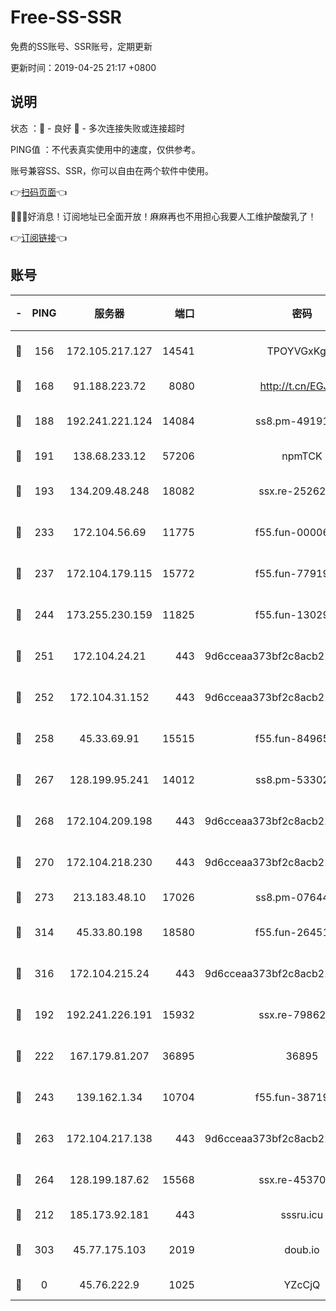 # Free-SS-SSR

免费的SS账号、SSR账号，定期更新

更新时间：2019-04-25 21:17 +0800

## 说明

状态     ：🙂 - 良好 🙁 - 多次连接失败或连接超时

PING值   ：不代表真实使用中的速度，仅供参考。

账号兼容SS、SSR，你可以自由在两个软件中使用。

👉[扫码页面](https://liesauer.github.io/Free-SS-SSR/)👈

🎉🎉🎉好消息！订阅地址已全面开放！麻麻再也不用担心我要人工维护酸酸乳了！

👉[订阅链接](https://www.liesauer.net/yogurt/subscribe?ACCESS_TOKEN=DAYxR3mMaZAsaqUb)👈

## 账号

|-|PING|服务器|端口|密码|加密方式|区域|
|:----:|:----:|:-----:|-----:|:----:|:----:|:----:|
|🙂|156|172.105.217.127|14541|TPOYVGxKglpi|aes-256-cfb|JP|
|🙂|168|91.188.223.72|8080|http://t.cn/EGJIyrl|rc4-md5|RU|
|🙂|188|192.241.221.124|14084|ss8.pm-49191647|aes-256-cfb|US|
|🙂|191|138.68.233.12|57206|npmTCK|rc4-md5|US|
|🙂|193|134.209.48.248|18082|ssx.re-25262818|aes-256-cfb|US|
|🙂|233|172.104.56.69|11775|f55.fun-00006496|aes-256-cfb|SG|
|🙂|237|172.104.179.115|15772|f55.fun-77919425|aes-256-cfb|SG|
|🙂|244|173.255.230.159|11825|f55.fun-13029345|aes-256-cfb|US|
|🙂|251|172.104.24.21|443|9d6cceaa373bf2c8acb22e60b6a58be6|aes-256-cfb|US|
|🙂|252|172.104.31.152|443|9d6cceaa373bf2c8acb22e60b6a58be6|aes-256-cfb|US|
|🙂|258|45.33.69.91|15515|f55.fun-84965804|aes-256-cfb|US|
|🙂|267|128.199.95.241|14012|ss8.pm-53302333|aes-256-cfb|SG|
|🙂|268|172.104.209.198|443|9d6cceaa373bf2c8acb22e60b6a58be6|aes-256-cfb|US|
|🙂|270|172.104.218.230|443|9d6cceaa373bf2c8acb22e60b6a58be6|aes-256-cfb|US|
|🙂|273|213.183.48.10|17026|ss8.pm-07644658|rc4-md5|RU|
|🙂|314|45.33.80.198|18580|f55.fun-26451739|aes-256-cfb|US|
|🙂|316|172.104.215.24|443|9d6cceaa373bf2c8acb22e60b6a58be6|aes-256-cfb|US|
|🙂|192|192.241.226.191|15932|ssx.re-79862247|aes-256-cfb|US|
|🙂|222|167.179.81.207|36895|36895|aes-256-cfb|JP|
|🙂|243|139.162.1.34|10704|f55.fun-38719730|aes-256-cfb|SG|
|🙂|263|172.104.217.138|443|9d6cceaa373bf2c8acb22e60b6a58be6|aes-256-cfb|US|
|🙂|264|128.199.187.62|15568|ssx.re-45370226|aes-256-cfb|SG|
|🙁|212|185.173.92.181|443|sssru.icu|rc4-md5|RU|
|🙁|303|45.77.175.103|2019|doub.io|aes-128-ctr|SG|
|🙁|0|45.76.222.9|1025|YZcCjQ|rc4-md5|JP|
